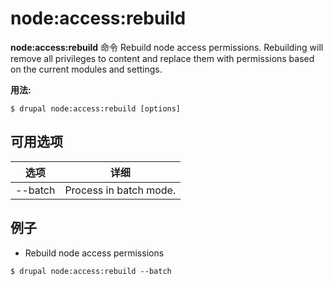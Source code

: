 # node:access:rebuild
**node:access:rebuild** 命令 Rebuild node access permissions. Rebuilding will remove all privileges to content and replace them with permissions based on the current modules and settings.

**用法:**
```
$ drupal node:access:rebuild [options] 
```

## 可用选项
选项 | 详细
-------|-------------
--batch | Process in batch mode.

## 例子
* Rebuild node access permissions
```
$ drupal node:access:rebuild --batch
```
